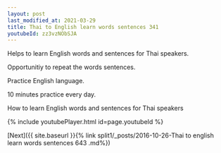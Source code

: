 ```yaml
---
layout: post
last_modified_at: 2021-03-29
title: Thai to English learn words sentences 341 
youtubeId: zz3vzNObSJA
---
```

 
 
Helps to learn English words and sentences for Thai speakers.

Opportunitiy to repeat the words sentences. 

Practice English language. 
 
10 minutes practice every day. 
 
How to learn English words and sentences for Thai speakers 
 
{% include youtubePlayer.html id=page.youtubeId %}
 
 
[Next]({{ site.baseurl }}{% link  split1/_posts/2016-10-26-Thai to english learn words sentences 643 .md%})
 
